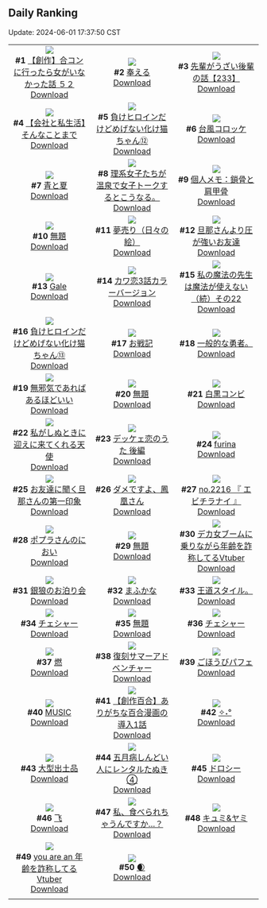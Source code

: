 ## Daily Ranking
Update: 2024-06-01 17:37:50 CST

|      |      |      |
| :----: | :----: | :----: |
| ![](https://i.pixiv.re/c/240x480/img-master/img/2024/05/31/00/00/27/119196216_p0_master1200.jpg)<br>**#1** [【創作】合コンに行ったら女がいなかった話 ５２](https://www.pixiv.net/artworks/119196216)<br>[Download](https://i.pixiv.re/img-original/img/2024/05/31/00/00/27/119196216_p0.png) | ![](https://i.pixiv.re/c/240x480/img-master/img/2024/05/31/00/17/43/119197100_p0_master1200.jpg)<br>**#2** [奉える](https://www.pixiv.net/artworks/119197100)<br>[Download](https://i.pixiv.re/img-original/img/2024/05/31/00/17/43/119197100_p0.png) | ![](https://i.pixiv.re/c/240x480/img-master/img/2024/05/31/19/00/25/119214769_p0_master1200.jpg)<br>**#3** [先輩がうざい後輩の話【233】](https://www.pixiv.net/artworks/119214769)<br>[Download](https://i.pixiv.re/img-original/img/2024/05/31/19/00/25/119214769_p0.png) |
| ![](https://i.pixiv.re/c/240x480/img-master/img/2024/05/31/12/00/10/119206828_p0_master1200.jpg)<br>**#4** [【会社と私生活】そんなことまで](https://www.pixiv.net/artworks/119206828)<br>[Download](https://i.pixiv.re/img-original/img/2024/05/31/12/00/10/119206828_p0.jpg) | ![](https://i.pixiv.re/c/240x480/img-master/img/2024/05/30/00/00/57/119169162_p0_master1200.jpg)<br>**#5** [負けヒロインだけどめげない化け猫ちゃん⑫](https://www.pixiv.net/artworks/119169162)<br>[Download](https://i.pixiv.re/img-original/img/2024/05/30/00/00/57/119169162_p0.png) | ![](https://i.pixiv.re/c/240x480/img-master/img/2024/05/30/20/30/04/119189360_p0_master1200.jpg)<br>**#6** [台風コロッケ](https://www.pixiv.net/artworks/119189360)<br>[Download](https://i.pixiv.re/img-original/img/2024/05/30/20/30/04/119189360_p0.png) |
| ![](https://i.pixiv.re/c/240x480/img-master/img/2024/05/30/03/38/51/119173495_p0_master1200.jpg)<br>**#7** [青と夏](https://www.pixiv.net/artworks/119173495)<br>[Download](https://i.pixiv.re/img-original/img/2024/05/30/03/38/51/119173495_p0.png) | ![](https://i.pixiv.re/c/240x480/img-master/img/2024/05/30/19/58/55/119188376_p0_master1200.jpg)<br>**#8** [理系女子たちが温泉で女子トークするとこうなる。](https://www.pixiv.net/artworks/119188376)<br>[Download](https://i.pixiv.re/img-original/img/2024/05/30/19/58/55/119188376_p0.jpg) | ![](https://i.pixiv.re/c/240x480/img-master/img/2024/05/30/06/00/10/119174835_p0_master1200.jpg)<br>**#9** [個人メモ：鎖骨と肩甲骨](https://www.pixiv.net/artworks/119174835)<br>[Download](https://i.pixiv.re/img-original/img/2024/05/30/06/00/10/119174835_p0.jpg) |
| ![](https://i.pixiv.re/c/240x480/img-master/img/2024/05/31/00/22/04/119197250_p0_master1200.jpg)<br>**#10** [無題](https://www.pixiv.net/artworks/119197250)<br>[Download](https://i.pixiv.re/img-original/img/2024/05/31/00/22/04/119197250_p0.png) | ![](https://i.pixiv.re/c/240x480/img-master/img/2024/05/31/07/30/05/119203324_p0_master1200.jpg)<br>**#11** [夢売り（日々の絵）](https://www.pixiv.net/artworks/119203324)<br>[Download](https://i.pixiv.re/img-original/img/2024/05/31/07/30/05/119203324_p0.jpg) | ![](https://i.pixiv.re/c/240x480/img-master/img/2024/05/30/00/07/59/119169549_p0_master1200.jpg)<br>**#12** [旦那さんより圧が強いお友達](https://www.pixiv.net/artworks/119169549)<br>[Download](https://i.pixiv.re/img-original/img/2024/05/30/00/07/59/119169549_p0.jpg) |
| ![](https://i.pixiv.re/c/240x480/img-master/img/2024/05/30/00/00/21/119169008_p0_master1200.jpg)<br>**#13** [Gale](https://www.pixiv.net/artworks/119169008)<br>[Download](https://i.pixiv.re/img-original/img/2024/05/30/00/00/21/119169008_p0.png) | ![](https://i.pixiv.re/c/240x480/img-master/img/2024/05/31/12/00/37/119206903_p0_master1200.jpg)<br>**#14** [カワ恋3話カラーバージョン](https://www.pixiv.net/artworks/119206903)<br>[Download](https://i.pixiv.re/img-original/img/2024/05/31/12/00/37/119206903_p0.jpg) | ![](https://i.pixiv.re/c/240x480/img-master/img/2024/05/31/00/01/42/119196407_p0_master1200.jpg)<br>**#15** [私の魔法の先生は魔法が使えない（続）その22](https://www.pixiv.net/artworks/119196407)<br>[Download](https://i.pixiv.re/img-original/img/2024/05/31/00/01/42/119196407_p0.jpg) |
| ![](https://i.pixiv.re/c/240x480/img-master/img/2024/05/31/00/01/06/119196347_p0_master1200.jpg)<br>**#16** [負けヒロインだけどめげない化け猫ちゃん⑬](https://www.pixiv.net/artworks/119196347)<br>[Download](https://i.pixiv.re/img-original/img/2024/05/31/00/01/06/119196347_p0.png) | ![](https://i.pixiv.re/c/240x480/img-master/img/2024/05/31/19/18/08/119215264_p0_master1200.jpg)<br>**#17** [お戦記](https://www.pixiv.net/artworks/119215264)<br>[Download](https://i.pixiv.re/img-original/img/2024/05/31/19/18/08/119215264_p0.png) | ![](https://i.pixiv.re/c/240x480/img-master/img/2024/05/31/02/04/25/119193397_p0_master1200.jpg)<br>**#18** [一般的な勇者。](https://www.pixiv.net/artworks/119193397)<br>[Download](https://i.pixiv.re/img-original/img/2024/05/31/02/04/25/119193397_p0.jpg) |
| ![](https://i.pixiv.re/c/240x480/img-master/img/2024/05/30/15/51/39/119183020_p0_master1200.jpg)<br>**#19** [無邪気であればあるほどいい](https://www.pixiv.net/artworks/119183020)<br>[Download](https://i.pixiv.re/img-original/img/2024/05/30/15/51/39/119183020_p0.png) | ![](https://i.pixiv.re/c/240x480/img-master/img/2024/05/31/00/24/44/119197345_p0_master1200.jpg)<br>**#20** [無題](https://www.pixiv.net/artworks/119197345)<br>[Download](https://i.pixiv.re/img-original/img/2024/05/31/00/24/44/119197345_p0.png) | ![](https://i.pixiv.re/c/240x480/img-master/img/2024/05/30/23/09/48/119194488_p0_master1200.jpg)<br>**#21** [白黒コンビ](https://www.pixiv.net/artworks/119194488)<br>[Download](https://i.pixiv.re/img-original/img/2024/05/30/23/09/48/119194488_p0.png) |
| ![](https://i.pixiv.re/c/240x480/img-master/img/2024/05/30/00/00/02/119168932_p0_master1200.jpg)<br>**#22** [私がしぬときに迎えに来てくれる天使](https://www.pixiv.net/artworks/119168932)<br>[Download](https://i.pixiv.re/img-original/img/2024/05/30/00/00/02/119168932_p0.jpg) | ![](https://i.pixiv.re/c/240x480/img-master/img/2024/05/31/00/07/24/119196720_p0_master1200.jpg)<br>**#23** [デッケェ恋のうた 後編](https://www.pixiv.net/artworks/119196720)<br>[Download](https://i.pixiv.re/img-original/img/2024/05/31/00/07/24/119196720_p0.jpg) | ![](https://i.pixiv.re/c/240x480/img-master/img/2024/05/30/03/34/43/119173456_p0_master1200.jpg)<br>**#24** [furina](https://www.pixiv.net/artworks/119173456)<br>[Download](https://i.pixiv.re/img-original/img/2024/05/30/03/34/43/119173456_p0.jpg) |
| ![](https://i.pixiv.re/c/240x480/img-master/img/2024/05/31/00/13/20/119196949_p0_master1200.jpg)<br>**#25** [お友達に聞く旦那さんの第一印象](https://www.pixiv.net/artworks/119196949)<br>[Download](https://i.pixiv.re/img-original/img/2024/05/31/00/13/20/119196949_p0.jpg) | ![](https://i.pixiv.re/c/240x480/img-master/img/2024/05/31/00/28/25/119197454_p0_master1200.jpg)<br>**#26** [ダメですよ、鳳凰さん](https://www.pixiv.net/artworks/119197454)<br>[Download](https://i.pixiv.re/img-original/img/2024/05/31/00/28/25/119197454_p0.png) | ![](https://i.pixiv.re/c/240x480/img-master/img/2024/05/30/23/44/44/119195611_p0_master1200.jpg)<br>**#27** [no.2216 『 エビチラナイ 』](https://www.pixiv.net/artworks/119195611)<br>[Download](https://i.pixiv.re/img-original/img/2024/05/30/23/44/44/119195611_p0.jpg) |
| ![](https://i.pixiv.re/c/240x480/img-master/img/2024/05/31/15/41/12/119210413_p0_master1200.jpg)<br>**#28** [ポプラさんのにおい](https://www.pixiv.net/artworks/119210413)<br>[Download](https://i.pixiv.re/img-original/img/2024/05/31/15/41/12/119210413_p0.png) | ![](https://i.pixiv.re/c/240x480/img-master/img/2024/05/31/00/15/49/119197045_p0_master1200.jpg)<br>**#29** [無題](https://www.pixiv.net/artworks/119197045)<br>[Download](https://i.pixiv.re/img-original/img/2024/05/31/00/15/49/119197045_p0.png) | ![](https://i.pixiv.re/c/240x480/img-master/img/2024/05/30/21/05/27/119190430_p0_master1200.jpg)<br>**#30** [デカ女ブームに乗りながら年齢を詐称してるVtuber](https://www.pixiv.net/artworks/119190430)<br>[Download](https://i.pixiv.re/img-original/img/2024/05/30/21/05/27/119190430_p0.png) |
| ![](https://i.pixiv.re/c/240x480/img-master/img/2024/05/30/18/05/48/119185636_p0_master1200.jpg)<br>**#31** [銀狼のお泊り会](https://www.pixiv.net/artworks/119185636)<br>[Download](https://i.pixiv.re/img-original/img/2024/05/30/18/05/48/119185636_p0.png) | ![](https://i.pixiv.re/c/240x480/img-master/img/2024/05/31/06/23/37/119202545_p0_master1200.jpg)<br>**#32** [まふかな](https://www.pixiv.net/artworks/119202545)<br>[Download](https://i.pixiv.re/img-original/img/2024/05/31/06/23/37/119202545_p0.png) | ![](https://i.pixiv.re/c/240x480/img-master/img/2024/05/31/18/29/48/119213968_p0_master1200.jpg)<br>**#33** [王道スタイル。](https://www.pixiv.net/artworks/119213968)<br>[Download](https://i.pixiv.re/img-original/img/2024/05/31/18/29/48/119213968_p0.jpg) |
| ![](https://i.pixiv.re/c/240x480/img-master/img/2024/05/31/12/46/53/119189194_p0_master1200.jpg)<br>**#34** [チェシャー](https://www.pixiv.net/artworks/119189194)<br>[Download](https://i.pixiv.re/img-original/img/2024/05/31/12/46/53/119189194_p0.jpg) | ![](https://i.pixiv.re/c/240x480/img-master/img/2024/05/31/00/14/54/119197001_p0_master1200.jpg)<br>**#35** [無題](https://www.pixiv.net/artworks/119197001)<br>[Download](https://i.pixiv.re/img-original/img/2024/05/31/00/14/54/119197001_p0.png) | ![](https://i.pixiv.re/c/240x480/img-master/img/2024/05/30/19/04/48/119187058_p0_master1200.jpg)<br>**#36** [チェシャー](https://www.pixiv.net/artworks/119187058)<br>[Download](https://i.pixiv.re/img-original/img/2024/05/30/19/04/48/119187058_p0.jpg) |
| ![](https://i.pixiv.re/c/240x480/img-master/img/2024/05/30/12/32/11/119180025_p0_master1200.jpg)<br>**#37** [燃](https://www.pixiv.net/artworks/119180025)<br>[Download](https://i.pixiv.re/img-original/img/2024/05/30/12/32/11/119180025_p0.png) | ![](https://i.pixiv.re/c/240x480/img-master/img/2024/05/31/00/00/22/119196205_p0_master1200.jpg)<br>**#38** [復刻サマーアドベンチャー](https://www.pixiv.net/artworks/119196205)<br>[Download](https://i.pixiv.re/img-original/img/2024/05/31/00/00/22/119196205_p0.jpg) | ![](https://i.pixiv.re/c/240x480/img-master/img/2024/05/31/20/30/04/119217362_p0_master1200.jpg)<br>**#39** [ごほうびパフェ](https://www.pixiv.net/artworks/119217362)<br>[Download](https://i.pixiv.re/img-original/img/2024/05/31/20/30/04/119217362_p0.png) |
| ![](https://i.pixiv.re/c/240x480/img-master/img/2024/05/31/00/00/09/119196134_p0_master1200.jpg)<br>**#40** [MUSIC](https://www.pixiv.net/artworks/119196134)<br>[Download](https://i.pixiv.re/img-original/img/2024/05/31/00/00/09/119196134_p0.jpg) | ![](https://i.pixiv.re/c/240x480/img-master/img/2024/05/31/21/31/48/119219561_p0_master1200.jpg)<br>**#41** [【創作百合】ありがちな百合漫画の導入1話](https://www.pixiv.net/artworks/119219561)<br>[Download](https://i.pixiv.re/img-original/img/2024/05/31/21/31/48/119219561_p0.jpg) | ![](https://i.pixiv.re/c/240x480/img-master/img/2024/05/31/18/00/08/119213088_p0_master1200.jpg)<br>**#42** [✧˖°](https://www.pixiv.net/artworks/119213088)<br>[Download](https://i.pixiv.re/img-original/img/2024/05/31/18/00/08/119213088_p0.jpg) |
| ![](https://i.pixiv.re/c/240x480/img-master/img/2024/05/31/07/10/03/119203077_p0_master1200.jpg)<br>**#43** [大型出土品](https://www.pixiv.net/artworks/119203077)<br>[Download](https://i.pixiv.re/img-original/img/2024/05/31/07/10/03/119203077_p0.jpg) | ![](https://i.pixiv.re/c/240x480/img-master/img/2024/05/31/12/07/24/119207027_p0_master1200.jpg)<br>**#44** [五月病しんどい人にレンタルたぬき④](https://www.pixiv.net/artworks/119207027)<br>[Download](https://i.pixiv.re/img-original/img/2024/05/31/12/07/24/119207027_p0.png) | ![](https://i.pixiv.re/c/240x480/img-master/img/2024/05/30/20/06/36/119188714_p0_master1200.jpg)<br>**#45** [ドロシー](https://www.pixiv.net/artworks/119188714)<br>[Download](https://i.pixiv.re/img-original/img/2024/05/30/20/06/36/119188714_p0.jpg) |
| ![](https://i.pixiv.re/c/240x480/img-master/img/2024/05/31/11/57/10/119206751_p0_master1200.jpg)<br>**#46** [飞](https://www.pixiv.net/artworks/119206751)<br>[Download](https://i.pixiv.re/img-original/img/2024/05/31/11/57/10/119206751_p0.png) | ![](https://i.pixiv.re/c/240x480/img-master/img/2024/05/31/17/08/34/119211970_p0_master1200.jpg)<br>**#47** [私、食べられちゃうんですか…？](https://www.pixiv.net/artworks/119211970)<br>[Download](https://i.pixiv.re/img-original/img/2024/05/31/17/08/34/119211970_p0.png) | ![](https://i.pixiv.re/c/240x480/img-master/img/2024/05/30/00/00/09/119168956_p0_master1200.jpg)<br>**#48** [キュミ&ヤミ](https://www.pixiv.net/artworks/119168956)<br>[Download](https://i.pixiv.re/img-original/img/2024/05/30/00/00/09/119168956_p0.png) |
| ![](https://i.pixiv.re/c/240x480/img-master/img/2024/05/31/20/11/45/119216805_p0_master1200.jpg)<br>**#49** [you are an 年齢を詐称してるVtuber](https://www.pixiv.net/artworks/119216805)<br>[Download](https://i.pixiv.re/img-original/img/2024/05/31/20/11/45/119216805_p0.png) | ![](https://i.pixiv.re/c/240x480/img-master/img/2024/05/31/00/00/21/119196197_p0_master1200.jpg)<br>**#50** [🌒](https://www.pixiv.net/artworks/119196197)<br>[Download](https://i.pixiv.re/img-original/img/2024/05/31/00/00/21/119196197_p0.png) |
|      |
